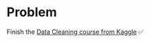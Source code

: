 # Problem

Finish the [Data Cleaning course from Kaggle](https://www.kaggle.com/learn/data-cleaning) ✅